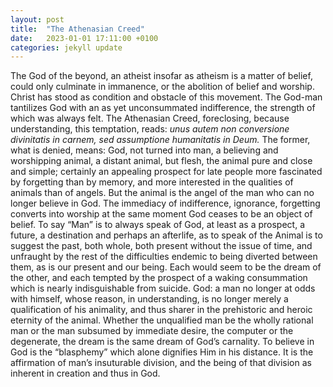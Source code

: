 ```yaml
---
layout: post
title:  "The Athenasian Creed"
date:   2023-01-01 17:11:00 +0100
categories: jekyll update
---
```


The God of the beyond, an atheist insofar as atheism is a matter of belief, could only culminate in immanence, or the abolition of belief and worship. Christ has stood as condition and obstacle of this movement. The God-man tantilizes God with an as yet unconsummated indifference, the strength of which was always felt. The Athenasian Creed, foreclosing, because understanding, this temptation, reads: <i> unus autem non conversione divinitatis in carnem, sed assumptione humanitatis in Deum. </i> The former, what is denied, means: God, not turned into man, a believing and worshipping animal, a distant animal, but flesh, the animal pure and close and simple; certainly an appealing prospect for late people more fascinated by forgetting than by memory, and more interested in the qualities of animals than of angels. But the animal is the angel of the man who can no longer believe in God. The immediacy of indifference, ignorance, forgetting converts into worship at the same moment God ceases to be an object of belief. To say “Man” is to always speak of God, at least as a prospect, a future, a destination and perhaps an afterlife, as to speak of the Animal is to suggest the past, both whole, both present without the issue of time, and unfraught by the rest of the difficulties endemic to being diverted between them, as is our present and our being. Each would seem to be the dream of the other, and each tempted by the prospect of a waking consummation which is nearly indisguishable from suicide. God: a man no longer at odds with himself, whose reason, in understanding, is no longer merely a qualification of his animality, and thus sharer in the prehistoric and heroic eternity of the animal. Whether the unqualified man be the wholly rational man or the man subsumed by immediate desire, the computer or the degenerate, the dream is the same dream of God’s carnality. To believe in God is the “blasphemy” which alone dignifies Him in his distance. It is the affirmation of man’s insuturable division, and the being of that division as inherent in creation and thus in God.

